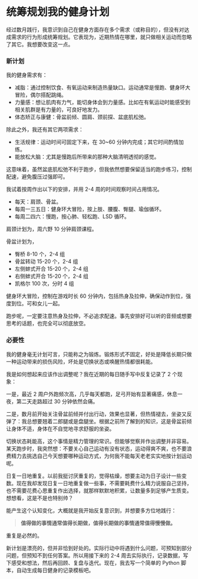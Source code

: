 # 统筹规划我的健身计划

经过数月践行，我意识到自己在健身方面存在多个需求（或称目的），但没有对达成需求的行为形成统筹规划。它表现为，近期热情在哪里，就只做相关运动而忽略了其它。我想要改变这一点。

### 新计划

我的健身需求有：

- 减脂：通过控制饮食、有氧运动来制造热量缺口。运动通常是慢跑、健身环大冒险，偶尔搭配跳绳。
- 力量感：想让肌肉有力气，能切身体会到力量感。比如在有氧运动时能感受到相关肌群是有力量的，可良好地发力。
- 体态矫正与康健：骨盆前倾、圆肩、颈前探、盆底肌松弛。

除此之外，我还有其它两项需求：

- 生活规律：运动时间可固定下来，在 30~60 分钟内完成；其它时间酌情加练。
- 能放松大脑：尤其是慢跑后所带来的那种大脑清明透彻的感觉。

这意味着，虽然盆底肌松弛不利于跑步，但我依然想要保留适当的跑步练习，控制配速，避免腹压过强即可。

我试着按周作出以下的安排，并用 2-4 周的时间观察时间占用情况。

- 每天：肩颈、骨盆。
- 每周一三五日：健身环大冒险，按上肢、腰腹、臀腿、瑜伽循环。
- 每周二四六：慢跑，按心肺、轻松跑、LSD 循环。

肩颈计划为，周六野 10 分钟肩颈课程。

骨盆计划为，
- 臀桥 8-10 个，2-4 组
- 骨盆转动 15-20 个，2-4 组
- 左侧蚌式开合 15-20 个，2-4 组
- 右侧蚌式开合 15-20 个，2-4 组
- 凯格尔 100 次，分时 4 组

健身环大冒险，控制在游戏时长 60 分钟内，包括热身及拉伸，确保动作到位，强度到位。可和女儿一起。

跑步呢，一定要注意热身及拉伸，不必追求配速。事先安排好可以听的音频或想要思考的话题，也完全可以彻底放空。

### 必要性

我的健身毫无计划可言，只能称之为锻炼。锻炼形式不固定，好处是降低长期只做一种运动带来的损伤风险，坏处是切换状态或唤醒热情都很耗能。

我是如何想起来应该作出调整呢？我在近期的每日随手写中反复记录了 2 个现象：

一是，最近 2 周户外跑频次高，几乎每天都跑，足弓开始有显著痛感，休息一夜，第二天走路超过 30 分钟依然会痛。

二是，数月前开始关注骨盆前倾并付出行动，效果也显著，但热情褪去，坐姿又反弹了：我总想要翘着二郎腿或是盘腿坐。根据之前所了解到的知识，这是骨盆前倾让身体不适，身体在不自觉地寻求舒服的坐姿。

切换状态耗能高，这个事情是精力管理的常识。但能够觉察并作出调整并非容易。某天跑步时，我突然想：不要关心自己运动有没有状态，运动得爽不爽，也不要浪费精力去挑选自己今天想要哪种运动方式，为何我不能每天老老实实地按计划运动呢。

日复一日地重复。以前我挺讨厌重复的，觉得枯燥，想要主动为日子设计一些变数。现在我却发现日复一日地重复做一些事，不需要耗费什么精力说服自己坚持，也不需要花费心思重复作出选择，就那样默默地积累，让数量多到足够产生质变。想想看，这是不是也特别帅？

能产生这个认知变化，大概就是我开始反复意识到，并想要多方位地践行：

> **值得做的事情通常值得长期做，值得长期做的事情通常值得慢慢做。**

重复是必然的。

新计划是漂亮的，但并非恰到好处的。实际行动中将遇到什么问题，可预知到部分问题，但预知不到任何答案。所以用接下来的 2-4 周去实际执行，记录数据，写下感受和想法，然后再回顾、复盘与迭代。现在，我去写一个简单的 Python 脚本，自动生成每日健身的记录模板吧。

<!---

tags: #健身 #统筹

created_at: 2021-11-01

updated_at: 2021-11-01

--->